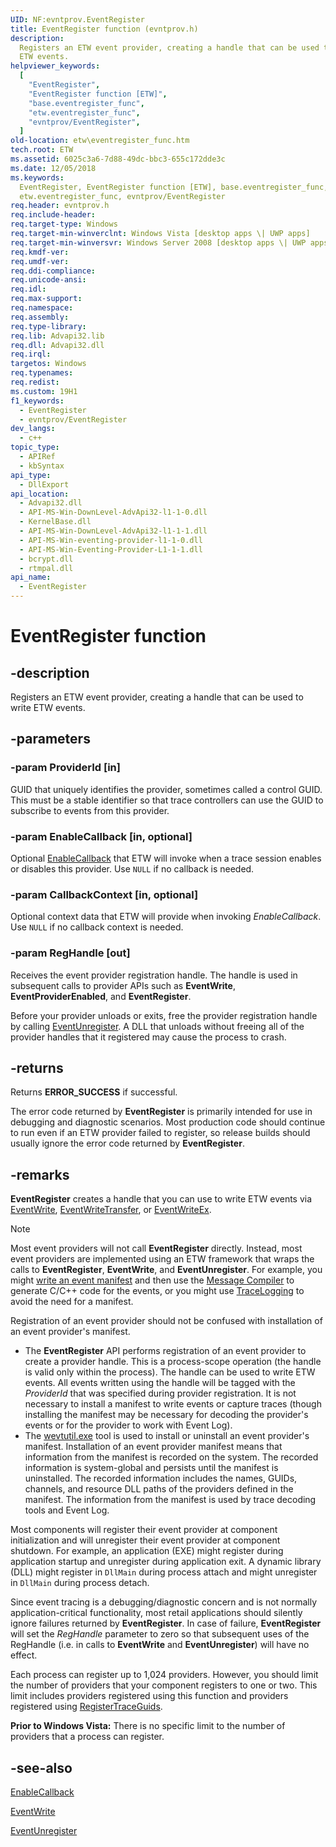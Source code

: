 ```yaml
---
UID: NF:evntprov.EventRegister
title: EventRegister function (evntprov.h)
description:
  Registers an ETW event provider, creating a handle that can be used to write
  ETW events.
helpviewer_keywords:
  [
    "EventRegister",
    "EventRegister function [ETW]",
    "base.eventregister_func",
    "etw.eventregister_func",
    "evntprov/EventRegister",
  ]
old-location: etw\eventregister_func.htm
tech.root: ETW
ms.assetid: 6025c3a6-7d88-49dc-bbc3-655c172dde3c
ms.date: 12/05/2018
ms.keywords:
  EventRegister, EventRegister function [ETW], base.eventregister_func,
  etw.eventregister_func, evntprov/EventRegister
req.header: evntprov.h
req.include-header:
req.target-type: Windows
req.target-min-winverclnt: Windows Vista [desktop apps \| UWP apps]
req.target-min-winversvr: Windows Server 2008 [desktop apps \| UWP apps]
req.kmdf-ver:
req.umdf-ver:
req.ddi-compliance:
req.unicode-ansi:
req.idl:
req.max-support:
req.namespace:
req.assembly:
req.type-library:
req.lib: Advapi32.lib
req.dll: Advapi32.dll
req.irql:
targetos: Windows
req.typenames:
req.redist:
ms.custom: 19H1
f1_keywords:
  - EventRegister
  - evntprov/EventRegister
dev_langs:
  - c++
topic_type:
  - APIRef
  - kbSyntax
api_type:
  - DllExport
api_location:
  - Advapi32.dll
  - API-MS-Win-DownLevel-AdvApi32-l1-1-0.dll
  - KernelBase.dll
  - API-MS-Win-DownLevel-AdvApi32-l1-1-1.dll
  - API-MS-Win-eventing-provider-l1-1-0.dll
  - API-MS-Win-Eventing-Provider-L1-1-1.dll
  - bcrypt.dll
  - rtmpal.dll
api_name:
  - EventRegister
---
```


# EventRegister function

## -description

Registers an ETW event provider, creating a handle that can be used to write ETW
events.

## -parameters

### -param ProviderId [in]

GUID that uniquely identifies the provider, sometimes called a control GUID.
This must be a stable identifier so that trace controllers can use the GUID to
subscribe to events from this provider.

### -param EnableCallback [in, optional]

Optional
[EnableCallback](/windows/win32/api/evntprov/nc-evntprov-penablecallback) that
ETW will invoke when a trace session enables or disables this provider. Use
`NULL` if no callback is needed.

### -param CallbackContext [in, optional]

Optional context data that ETW will provide when invoking _EnableCallback_. Use
`NULL` if no callback context is needed.

### -param RegHandle [out]

Receives the event provider registration handle. The handle is used in
subsequent calls to provider APIs such as **EventWrite**,
**EventProviderEnabled**, and **EventRegister**.

Before your provider unloads or exits, free the provider registration handle by
calling
[EventUnregister](/windows/desktop/api/evntprov/nf-evntprov-eventunregister). A
DLL that unloads without freeing all of the provider handles that it registered
may cause the process to crash.

## -returns

Returns **ERROR_SUCCESS** if successful.

The error code returned by **EventRegister** is primarily intended for use in
debugging and diagnostic scenarios. Most production code should continue to run
even if an ETW provider failed to register, so release builds should usually
ignore the error code returned by **EventRegister**.

## -remarks

**EventRegister** creates a handle that you can use to write ETW events via
[EventWrite](/windows/desktop/api/evntprov/nf-evntprov-eventwrite),
[EventWriteTransfer](/windows/win32/api/evntprov/nf-evntprov-eventwritetransfer),
or [EventWriteEx](/windows/win32/api/evntprov/nf-evntprov-eventwriteex).

> [!Note]
> Most event providers will not call **EventRegister** directly.
> Instead, most event providers are implemented using an ETW framework that
> wraps the calls to **EventRegister**, **EventWrite**, and **EventUnregister**.
> For example, you might
> [write an event manifest](/windows/win32/etw/writing-manifest-based-events)
> and then use the
> [Message Compiler](/windows/win32/wes/message-compiler--mc-exe-) to generate
> C/C++ code for the events, or you might use
> [TraceLogging](/windows/win32/tracelogging/trace-logging-portal) to avoid the
> need for a manifest.

Registration of an event provider should not be confused with installation of an
event provider's manifest.

- The **EventRegister** API performs registration of an event provider to create
  a provider handle. This is a process-scope operation (the handle is valid only
  within the process). The handle can be used to write ETW events. All events
  written using the handle will be tagged with the _ProviderId_ that was
  specified during provider registration. It is not necessary to install a
  manifest to write events or capture traces (though installing the manifest may
  be necessary for decoding the provider's events or for the provider to work
  with Event Log).
- The [wevtutil.exe](/windows-server/administration/windows-commands/wevtutil)
  tool is used to install or uninstall an event provider's manifest.
  Installation of an event provider manifest means that information from the
  manifest is recorded on the system. The recorded information is system-global
  and persists until the manifest is uninstalled. The recorded information
  includes the names, GUIDs, channels, and resource DLL paths of the providers
  defined in the manifest. The information from the manifest is used by trace
  decoding tools and Event Log.

Most components will register their event provider at component initialization
and will unregister their event provider at component shutdown. For example, an
application (EXE) might register during application startup and unregister
during application exit. A dynamic library (DLL) might register in `DllMain`
during process attach and might unregister in `DllMain` during process detach.

Since event tracing is a debugging/diagnostic concern and is not normally
application-critical functionality, most retail applications should silently
ignore failures returned by **EventRegister**. In case of failure,
**EventRegister** will set the _RegHandle_ parameter to zero so that subsequent
uses of the RegHandle (i.e. in calls to **EventWrite** and **EventUnregister**)
will have no effect.

Each process can register up to 1,024 providers. However, you should limit the
number of providers that your component registers to one or two. This limit
includes providers registered using this function and providers registered using
[RegisterTraceGuids](/windows/desktop/ETW/registertraceguids).

**Prior to Windows Vista:** There is no specific limit to the number of
providers that a process can register.

## -see-also

[EnableCallback](/windows/desktop/api/evntprov/nc-evntprov-penablecallback)

[EventWrite](/windows/desktop/api/evntprov/nf-evntprov-eventwrite)

[EventUnregister](/windows/desktop/api/evntprov/nf-evntprov-eventunregister)
